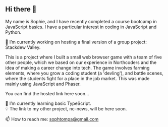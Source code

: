 ## Hi there 👋

My name is Sophie, and I have recently completed a course bootcamp in JavaScript basics. I have a particular interest in coding in JavaScript and Python.

🔭 I’m currently working on hosting a final version of a group project: Stackdew Valley.   

This is a project where I built a small web browser game with a team of five other people, which we based on our experience in Northcoders and the idea of making a career change into tech. The game involves farming elements, where you grow a coding student (a 'devling'), and battle scenes, where the students fight for a place in the job market. This was made mainly using JavaScript and Phaser.

You can find the hosted link here soon...
   
🌱 I’m currently learning basic TypeScript.    
💡 The link to my other project, nc-news, will be here soon.

📫 How to reach me: sophtompa@gmail.com
<!--
**sophtompa/sophtompa** is a ✨ _special_ ✨ repository because its `README.md` (this file) appears on your GitHub profile.
-->
